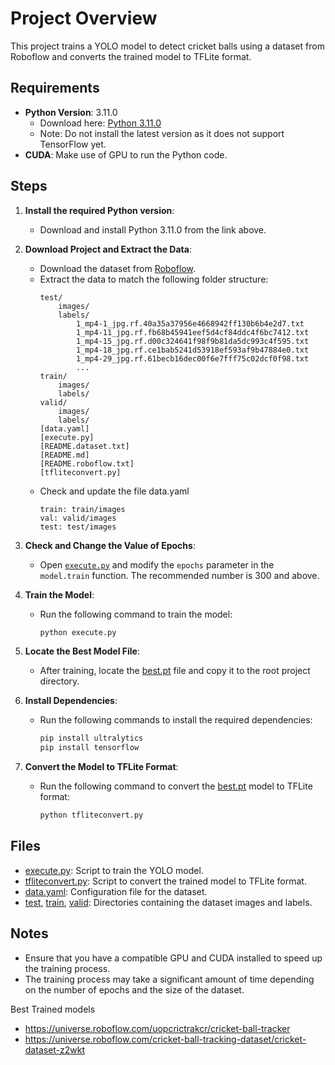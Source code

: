 # Project Overview

This project trains a YOLO model to detect cricket balls using a dataset from Roboflow and converts the trained model to TFLite format.

## Requirements

- **Python Version**: 3.11.0
  - Download here: [Python 3.11.0](https://www.python.org/downloads/release/python-3110/)
  - Note: Do not install the latest version as it does not support TensorFlow yet.
- **CUDA**: Make use of GPU to run the Python code.

## Steps

1. **Install the required Python version**:
   - Download and install Python 3.11.0 from the link above.

2. **Download Project and Extract the Data**:
   - Download the dataset from [Roboflow](https://universe.roboflow.com/cric/cricket-ball-detection-ns4rc/dataset/1).
   - Extract the data to match the following folder structure:
     ```
     test/
         images/
         labels/
             1_mp4-1_jpg.rf.40a35a37956e4668942ff130b6b4e2d7.txt
             1_mp4-11_jpg.rf.fb68b45941eef5d4cf84ddc4f6bc7412.txt
             1_mp4-15_jpg.rf.d00c324641f98f9b81da5dc993c4f595.txt
             1_mp4-18_jpg.rf.ce1bab5241d53918ef593af9b47884e0.txt
             1_mp4-29_jpg.rf.61becb16dec00f6e7fff75c02dcf0f98.txt
             ...
     train/
         images/
         labels/
     valid/
         images/
         labels/
     [data.yaml]
     [execute.py]
     [README.dataset.txt]
     [README.md]
     [README.roboflow.txt]
     [tfliteconvert.py]
     ```
   - Check and update the file data.yaml
      ```
      train: train/images
      val: valid/images
      test: test/images
      ```

3. **Check and Change the Value of Epochs**:
   - Open [`execute.py`](execute.py) and modify the `epochs` parameter in the `model.train` function. The recommended number is 300 and above.

4. **Train the Model**:
   - Run the following command to train the model:
     ```sh
     python execute.py
     ```

5. **Locate the Best Model File**:
   - After training, locate the [best.pt](http://_vscodecontentref_/7) file and copy it to the root project directory.

6. **Install Dependencies**:
   - Run the following commands to install the required dependencies:
     ```sh
     pip install ultralytics
     pip install tensorflow
     ```

7. **Convert the Model to TFLite Format**:
   - Run the following command to convert the [best.pt](http://_vscodecontentref_/8) model to TFLite format:
     ```sh
     python tfliteconvert.py
     ```

## Files

- [execute.py](http://_vscodecontentref_/9): Script to train the YOLO model.
- [tfliteconvert.py](http://_vscodecontentref_/10): Script to convert the trained model to TFLite format.
- [data.yaml](http://_vscodecontentref_/11): Configuration file for the dataset.
- [test](http://_vscodecontentref_/12), [train](http://_vscodecontentref_/13), [valid](http://_vscodecontentref_/14): Directories containing the dataset images and labels.

## Notes

- Ensure that you have a compatible GPU and CUDA installed to speed up the training process.
- The training process may take a significant amount of time depending on the number of epochs and the size of the dataset.


Best Trained models
 - https://universe.roboflow.com/uopcrictrakcr/cricket-ball-tracker
 - https://universe.roboflow.com/cricket-ball-tracking-dataset/cricket-dataset-z2wkt


